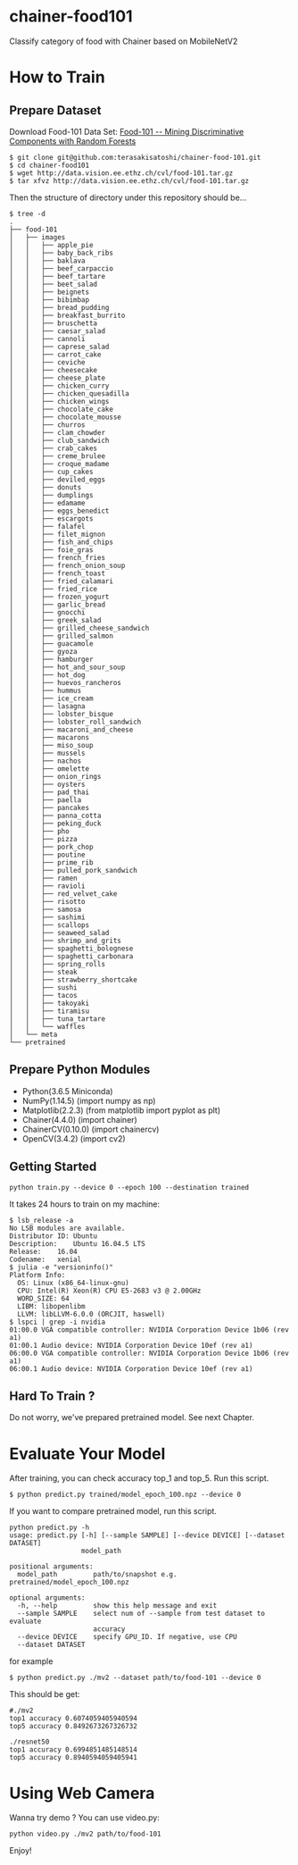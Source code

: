 # chainer-food101

Classify category of food with Chainer based on MobileNetV2

# How to Train
## Prepare Dataset

Download Food-101 Data Set: [Food-101 -- Mining Discriminative Components with Random Forests](https://www.vision.ee.ethz.ch/datasets_extra/food-101/)

```
$ git clone git@github.com:terasakisatoshi/chainer-food-101.git
$ cd chainer-food101
$ wget http://data.vision.ee.ethz.ch/cvl/food-101.tar.gz
$ tar xfvz http://data.vision.ee.ethz.ch/cvl/food-101.tar.gz
```

Then the structure of directory under this repository should be...

```console
$ tree -d
.
├── food-101
│   ├── images
│   │   ├── apple_pie
│   │   ├── baby_back_ribs
│   │   ├── baklava
│   │   ├── beef_carpaccio
│   │   ├── beef_tartare
│   │   ├── beet_salad
│   │   ├── beignets
│   │   ├── bibimbap
│   │   ├── bread_pudding
│   │   ├── breakfast_burrito
│   │   ├── bruschetta
│   │   ├── caesar_salad
│   │   ├── cannoli
│   │   ├── caprese_salad
│   │   ├── carrot_cake
│   │   ├── ceviche
│   │   ├── cheesecake
│   │   ├── cheese_plate
│   │   ├── chicken_curry
│   │   ├── chicken_quesadilla
│   │   ├── chicken_wings
│   │   ├── chocolate_cake
│   │   ├── chocolate_mousse
│   │   ├── churros
│   │   ├── clam_chowder
│   │   ├── club_sandwich
│   │   ├── crab_cakes
│   │   ├── creme_brulee
│   │   ├── croque_madame
│   │   ├── cup_cakes
│   │   ├── deviled_eggs
│   │   ├── donuts
│   │   ├── dumplings
│   │   ├── edamame
│   │   ├── eggs_benedict
│   │   ├── escargots
│   │   ├── falafel
│   │   ├── filet_mignon
│   │   ├── fish_and_chips
│   │   ├── foie_gras
│   │   ├── french_fries
│   │   ├── french_onion_soup
│   │   ├── french_toast
│   │   ├── fried_calamari
│   │   ├── fried_rice
│   │   ├── frozen_yogurt
│   │   ├── garlic_bread
│   │   ├── gnocchi
│   │   ├── greek_salad
│   │   ├── grilled_cheese_sandwich
│   │   ├── grilled_salmon
│   │   ├── guacamole
│   │   ├── gyoza
│   │   ├── hamburger
│   │   ├── hot_and_sour_soup
│   │   ├── hot_dog
│   │   ├── huevos_rancheros
│   │   ├── hummus
│   │   ├── ice_cream
│   │   ├── lasagna
│   │   ├── lobster_bisque
│   │   ├── lobster_roll_sandwich
│   │   ├── macaroni_and_cheese
│   │   ├── macarons
│   │   ├── miso_soup
│   │   ├── mussels
│   │   ├── nachos
│   │   ├── omelette
│   │   ├── onion_rings
│   │   ├── oysters
│   │   ├── pad_thai
│   │   ├── paella
│   │   ├── pancakes
│   │   ├── panna_cotta
│   │   ├── peking_duck
│   │   ├── pho
│   │   ├── pizza
│   │   ├── pork_chop
│   │   ├── poutine
│   │   ├── prime_rib
│   │   ├── pulled_pork_sandwich
│   │   ├── ramen
│   │   ├── ravioli
│   │   ├── red_velvet_cake
│   │   ├── risotto
│   │   ├── samosa
│   │   ├── sashimi
│   │   ├── scallops
│   │   ├── seaweed_salad
│   │   ├── shrimp_and_grits
│   │   ├── spaghetti_bolognese
│   │   ├── spaghetti_carbonara
│   │   ├── spring_rolls
│   │   ├── steak
│   │   ├── strawberry_shortcake
│   │   ├── sushi
│   │   ├── tacos
│   │   ├── takoyaki
│   │   ├── tiramisu
│   │   ├── tuna_tartare
│   │   └── waffles
│   └── meta
└── pretrained
```

## Prepare Python Modules
- Python(3.6.5 Miniconda)
- NumPy(1.14.5) (import numpy as np)
- Matplotlib(2.2.3) (from matplotlib import pyplot as plt)
- Chainer(4.4.0) (import chainer)
- ChainerCV(0.10.0) (import chainercv)
- OpenCV(3.4.2) (import cv2)

## Getting Started

```console
python train.py --device 0 --epoch 100 --destination trained
```

It takes 24 hours to train on my machine:

```console
$ lsb_release -a
No LSB modules are available.
Distributor ID:	Ubuntu
Description:	Ubuntu 16.04.5 LTS
Release:	16.04
Codename:	xenial
$ julia -e "versioninfo()"
Platform Info:
  OS: Linux (x86_64-linux-gnu)
  CPU: Intel(R) Xeon(R) CPU E5-2683 v3 @ 2.00GHz
  WORD_SIZE: 64
  LIBM: libopenlibm
  LLVM: libLLVM-6.0.0 (ORCJIT, haswell)
$ lspci | grep -i nvidia
01:00.0 VGA compatible controller: NVIDIA Corporation Device 1b06 (rev a1)
01:00.1 Audio device: NVIDIA Corporation Device 10ef (rev a1)
06:00.0 VGA compatible controller: NVIDIA Corporation Device 1b06 (rev a1)
06:00.1 Audio device: NVIDIA Corporation Device 10ef (rev a1)
```

## Hard To Train ?

Do not worry, we've prepared pretrained model. See next Chapter.

# Evaluate Your Model

After training, you can check accuracy top_1 and top_5.
Run this script.

```console
$ python predict.py trained/model_epoch_100.npz --device 0
```

If you want to compare pretrained model, run this script.

```console
python predict.py -h
usage: predict.py [-h] [--sample SAMPLE] [--device DEVICE] [--dataset DATASET]
                  model_path

positional arguments:
  model_path         path/to/snapshot e.g. pretrained/model_epoch_100.npz

optional arguments:
  -h, --help         show this help message and exit
  --sample SAMPLE    select num of --sample from test dataset to evaluate
                     accuracy
  --device DEVICE    specify GPU_ID. If negative, use CPU
  --dataset DATASET
```

for example

```console
$ python predict.py ./mv2 --dataset path/to/food-101 --device 0
```

This should be get:

```
#./mv2
top1 accuracy 0.6074059405940594
top5 accuracy 0.8492673267326732
```

```
./resnet50
top1 accuracy 0.6994851485148514
top5 accuracy 0.8940594059405941
```

# Using Web Camera

Wanna try demo ? You can use video.py:

```
python video.py ./mv2 path/to/food-101
```

Enjoy!
